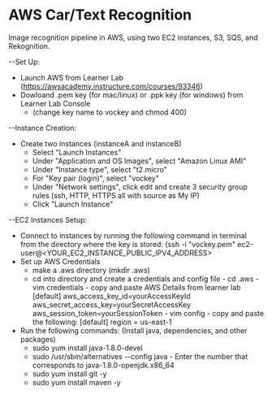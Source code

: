 # AWS Car/Text Recognition
Image recognition pipeline in AWS, using two EC2 instances, S3, SQS, and Rekognition.

--Set Up:
- Launch AWS from Learner Lab (https://awsacademy.instructure.com/courses/93346)
- Dowloand .pem key (for mac/linux) or .ppk key (for windows) from Learner Lab Console
    - (change key name to vockey and chmod 400)

--Instance Creation:
- Create two instances (instanceA and instanceB)
    - Select "Launch Instances"
    - Under "Application and OS Images", select "Amazon Linux AMI" 
    - Under "Instance type", select "t2.micro"
    - For "Key pair (login)", select "vockey"
    - Under "Network settings", click edit and create 3 security group rules (ssh, HTTP, HTTPS all with source as My IP)
    - Click "Launch Instance"

--EC2 Instances Setup:
- Connect to instances by running the following command in terminal from the directory where the key is stored: 
(ssh -i "vockey.pem" ec2-user@<YOUR_EC2_INSTANCE_PUBLIC_IPV4_ADDRESS>
- Set up AWS Credentials
    - make a .aws directory (mkdir .aws)
    - cd into directory and create a credentials and config file
          - cd .aws
          - vim credentials
              - copy and paste AWS Details from learner lab
                  [default]
                  aws_access_key_id=yourAccessKeyId
                  aws_secret_access_key=yourSecretAccessKey
                  aws_session_token=yourSessionToken
          - vim config
              - copy and paste the following:
                  [default]
                  region = us-east-1
- Run the following commands:
    (Install java, dependencies, and other packages)
    - sudo yum install java-1.8.0-devel
    - sudo /usr/sbin/alternatives --config java
          - Enter the number that corresponds to java-1.8.0-openjdk.x86_64
    - sudo yum install git -y
    - sudo yum install maven -y


